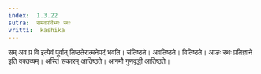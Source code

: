 ```yaml
---
index:  1.3.22
sutra:  समवप्रविभ्यः स्थः
vritti:  kashika 
---
```


सम् अव प्र वि इत्येवं पूर्वात् तिष्ठतेरात्मनेपदं भवति। संतिष्ठते। अवतिष्ठते। वितिष्ठते। आङः स्थः प्रतिज्ञाने इति वक्तव्यम्। अस्तिं सकारम् आतिष्ठते। आगमौ गुणवृद्धी आतिष्ठते।


